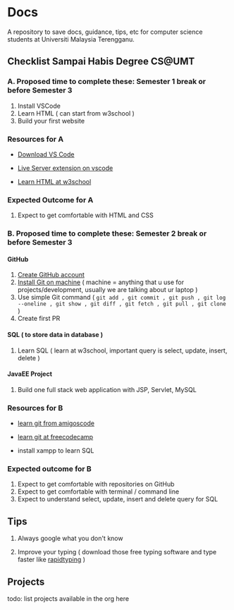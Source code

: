 # Docs

A repository to save docs, guidance, tips, etc for computer science students at Universiti Malaysia Terengganu.

## Checklist Sampai Habis Degree CS@UMT

### A. Proposed time to complete these: Semester 1 break or before Semester 3

1. Install VSCode
2. Learn HTML ( can start from w3school )
3. Build your first website

### Resources for A

- [Download VS Code](https://code.visualstudio.com/)

- [Live Server extension on vscode](https://marketplace.visualstudio.com/items?itemName=ritwickdey.LiveServer)

- [Learn HTML at w3school](https://www.w3schools.com/html/)

### Expected Outcome for A

1. Expect to get comfortable with HTML and CSS

### B. Proposed time to complete these: Semester 2 break or before Semester 3

#### GitHub

1. [Create GitHub account](https://github.com/)
2. [Install Git on machine](https://git-scm.com/downloads) ( machine = anything that u use for projects/development, usually we are talking about ur laptop )
3. Use simple Git command ( `git add , git commit , git push , git log --oneline , git show , git diff , git fetch , git pull , git clone` )
4. Create first PR

#### SQL ( to store data in database )

1. Learn SQL ( learn at w3school, important query is select, update, insert, delete )

#### JavaEE Project

1. Build one full stack web application with JSP, Servlet, MySQL

### Resources for B

- [learn git from amigoscode](https://www.youtube.com/watch?v=3fUbBnN_H2c)

- [learn git at freecodecamp](https://www.youtube.com/watch?v=RGOj5yH7evk)

- install xampp to learn SQL

### Expected outcome for B

1. Expect to get comfortable with repositories on GitHub
2. Expect to get comfortable with terminal / command line
3. Expect to understand select, update, insert and delete query for SQL

## Tips

1. Always google what you don't know

2. Improve your typing ( download those free typing software and type faster like [rapidtyping](https://rapidtyping.com) )

## Projects

todo: list projects available in the org here
